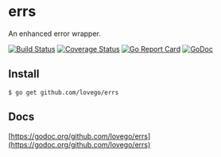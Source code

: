 # errs
An enhanced error wrapper. 

[![Build Status](https://travis-ci.org/lovego/errs.svg?branch=master)](https://travis-ci.org/lovego/errs)
[![Coverage Status](https://img.shields.io/coveralls/github/lovego/errs/master.svg)](https://coveralls.io/github/lovego/errs?branch=master)
[![Go Report Card](https://goreportcard.com/badge/github.com/lovego/errs)](https://goreportcard.com/report/github.com/lovego/errs)
[![GoDoc](https://godoc.org/github.com/lovego/errs?status.svg)](https://godoc.org/github.com/lovego/errs)

## Install
`$ go get github.com/lovego/errs`

## Docs
[https://godoc.org/github.com/lovego/errs](https://godoc.org/github.com/lovego/errs)
